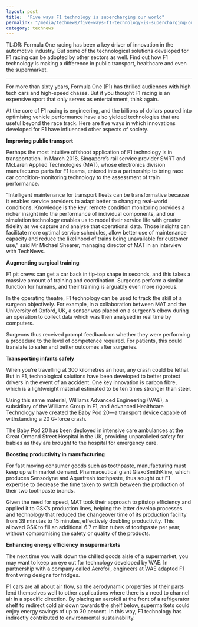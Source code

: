 ```yaml
---
layout: post
title:  "Five ways F1 technology is supercharging our world"
permalink: "/media/technews/five-ways-f1-technology-is-supercharging-our-world"
category: technews
---
```


TL:DR: Formula One racing has been a key driver of innovation in the automotive industry. But some of the technological solutions developed for F1 racing can be adopted by other sectors as well. Find out how F1 technology is making a difference in public transport, healthcare and even the supermarket. 

---

For more than sixty years, Formula One (F1) has thrilled audiences with high tech cars and high-speed chases. But if you thought F1 racing is an expensive sport that only serves as entertainment, think again.

At the core of F1 racing is engineering, and the billions of dollars poured into optimising vehicle performance have also yielded technologies that are useful beyond the race track. Here are five ways in which innovations developed for F1 have influenced other aspects of society.


**Improving public transport**

Perhaps the most intuitive offshoot application of F1 technology is in transportation. In March 2018, Singapore’s rail service provider SMRT and McLaren Applied Technologies (MAT), whose electronics division manufactures parts for F1 teams, entered into a partnership to bring race car condition-monitoring technology to the assessment of train performance.

“Intelligent maintenance for transport fleets can be transformative because it enables service providers to adapt better to changing real-world conditions. Knowledge is the key: remote condition monitoring provides a richer insight into the performance of individual components, and our simulation technology enables us to model their service life with greater fidelity as we capture and analyse that operational data. Those insights can facilitate more optimal service schedules, allow better use of maintenance capacity and reduce the likelihood of trains being unavailable for customer use,” said Mr Michael Shearer, managing director of MAT in an interview with TechNews. 


**Augmenting surgical training**

F1 pit crews can get a car back in tip-top shape in seconds, and this takes a massive amount of training and coordination. Surgeons perform a similar function for humans, and their training is arguably even more rigorous. 

In the operating theatre, F1 technology can be used to track the skill of a surgeon objectively. For example, in a collaboration between MAT and the University of Oxford, UK, a sensor was placed on a surgeon’s elbow during an operation to collect data which was then analysed in real time by computers.

Surgeons thus received prompt feedback on whether they were performing a procedure to the level of competence required. For patients, this could translate to safer and better outcomes after surgeries.


**Transporting infants safely**

When you’re travelling at 300 kilometres an hour, any crash could be lethal. But in F1, technological solutions have been developed to better protect drivers in the event of an accident. One key innovation is carbon fibre, which is a lightweight material estimated to be ten times stronger than steel.

Using this same material, Williams Advanced Engineering (WAE), a subsidiary of the Williams Group in F1, and Advanced Healthcare Technology have created the Baby Pod 20—a transport device capable of withstanding a 20 G-force crash.

The Baby Pod 20 has been deployed in intensive care ambulances at the Great Ormond Street Hospital in the UK, providing unparalleled safety for babies as they are brought to the hospital for emergency care.


**Boosting productivity in manufacturing**

For fast moving consumer goods such as toothpaste, manufacturing must keep up with market demand. Pharmaceutical giant GlaxoSmithKline, which produces Sensodyne and Aquafresh toothpaste, thus sought out F1 expertise to decrease the time taken to switch between the production of their two toothpaste brands.

Given the need for speed, MAT took their approach to pitstop efficiency and applied it to GSK’s production lines, helping the latter develop processes and technology that reduced the changeover time of its production facility from 39 minutes to 15 minutes, effectively doubling productivity. This allowed GSK to fill an additional 6.7 million tubes of toothpaste per year, without compromising the safety or quality of the products.


**Enhancing energy efficiency in supermarkets**

The next time you walk down the chilled goods aisle of a supermarket, you may want to keep an eye out for technology developed by WAE. In partnership with a company called Aerofoil, engineers at WAE adapted F1 front wing designs for fridges.

F1 cars are all about air flow, so the aerodynamic properties of their parts lend themselves well to other applications where there is a need to channel air in a specific direction. By placing an aerofoil at the front of a refrigerator shelf to redirect cold air down towards the shelf below, supermarkets could enjoy energy savings of up to 30 percent. In this way, F1 technology has indirectly contributed to environmental sustainability.
